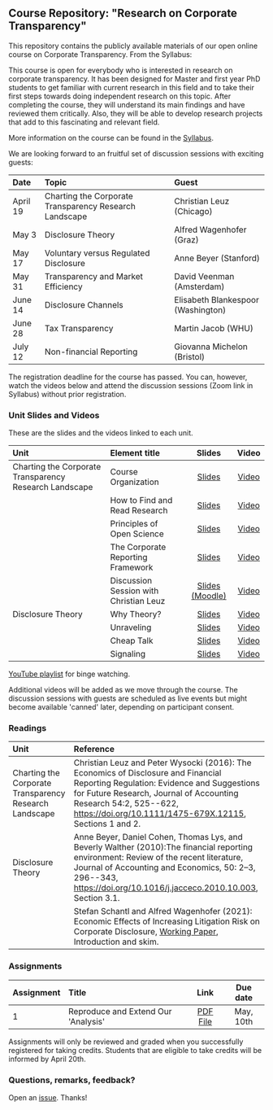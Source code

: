 ## Course Repository: "Research on Corporate Transparency"

This repository contains the publicly available materials of our open online course on Corporate Transparency. From the Syllabus:

This course is open for everybody who is interested in research on corporate transparency. It has been designed for Master and first year PhD students to get familiar with current research in this field and to take their first steps towards doing independent research on this topic. After completing the course, they will understand its main findings and have reviewed them critically. Also, they will be able to develop research projects that add to this fascinating and relevant field.

More information on the course can be found in the [Syllabus](rescorptrans_syllabus.pdf).

We are looking forward to an fruitful set of discussion sessions with exciting guests:

| Date | Topic | Guest|
|:-----|:------|:-----|
|April 19 | Charting the Corporate Transparency Research Landscape | Christian Leuz (Chicago) |
|May 3 | Disclosure Theory | Alfred Wagenhofer (Graz) |
|May 17 | Voluntary versus Regulated Disclosure | Anne Beyer (Stanford) |
|May 31 | Transparency and Market Efficiency | David Veenman (Amsterdam) |
|June 14 | Disclosure Channels | Elisabeth Blankespoor (Washington) |
|June 28 | Tax Transparency	| Martin Jacob (WHU) | 
|July 12 | Non-financial Reporting | Giovanna Michelon (Bristol) |

The registration deadline for the course has passed. You can, however, watch the videos below and attend the discussion sessions (Zoom link in Syllabus) without prior registration. 


### Unit Slides and Videos

These are the slides and the videos linked to each unit.

| Unit | Element title | Slides | Video |
|:-----|:------|:---:|:---:|
|Charting the Corporate Transparency Research Landscape|Course Organization|[Slides](https://raw.githubusercontent.com/trr266/rescorptrans/main/slides/unit1_element00.pdf)|[Video](https://youtu.be/vyq_J7DXi94)|
||How to Find and Read Research|[Slides](https://raw.githubusercontent.com/trr266/rescorptrans/main/slides/unit1_element01.pdf)|[Video](https://youtu.be/jpixYIGLxfM)|
||Principles of Open Science|[Slides](https://raw.githubusercontent.com/trr266/rescorptrans/main/slides/unit1_element02.pdf)|[Video](https://youtu.be/4L7FQPU_6Jg)|
||The Corporate Reporting Framework|[Slides](https://raw.githubusercontent.com/trr266/rescorptrans/main/slides/unit1_element03.pdf)|[Video](https://youtu.be/ldH9EyhfUUo)|
||Discussion Session with Christian Leuz|[Slides (Moodle)](https://moodle.hu-berlin.de/course/view.php?id=104133)|[Video](https://youtu.be/JukAbbR-Mb0)|
|Disclosure Theory|Why Theory?|[Slides](https://raw.githubusercontent.com/trr266/rescorptrans/main/slides/unit2_element04.pdf)|[Video](https://youtu.be/2Eqa-77VYRs)|
||Unraveling|[Slides](https://raw.githubusercontent.com/trr266/rescorptrans/main/slides/unit2_element05.pdf)|[Video](https://youtu.be/-NwcW-mn9k4)|
||Cheap Talk|[Slides](https://raw.githubusercontent.com/trr266/rescorptrans/main/slides/unit2_element06.pdf)|[Video](https://youtu.be/C_4hZvmyFxM)|
||Signaling|[Slides](https://raw.githubusercontent.com/trr266/rescorptrans/main/slides/unit2_element07.pdf)|[Video](https://youtu.be/kRiNA4XwOCk)|

[YouTube playlist](https://youtube.com/playlist?list=PL-9XqvJlFJ-73HljPIiKo1vD9E8BPt9xK) for binge watching.

Additional videos will be added as we move through the course. The discussion sessions with guests are scheduled as live events but might become available 'canned' later, depending on participant consent.


### Readings

| Unit | Reference |
|:-----|:----------|
|Charting the Corporate Transparency Research Landscape|Christian Leuz and Peter Wysocki (2016): The Economics of Disclosure and Financial Reporting Regulation: Evidence and Suggestions for Future Research, Journal of Accounting Research 54:2, 525--622,  https://doi.org/10.1111/1475-679X.12115, Sections 1 and 2.|
|Disclosure Theory|Anne Beyer, Daniel Cohen, Thomas Lys, and Beverly Walther (2010):The financial reporting environment: Review of the recent literature, Journal of Accounting and Economics, 50: 2–3, 296--343, https://doi.org/10.1016/j.jacceco.2010.10.003, Section 3.1.|
||Stefan Schantl and Alfred Wagenhofer (2021): Economic Effects of Increasing Litigation Risk on Corporate Disclosure, [Working Paper](https://www.dar.uzh.ch/dam/jcr:1ee45fc1-dc01-4cc3-b705-eef86c4971db/paper.pdf), Introduction and skim.|


### Assignments

| Assignment | Title | Link | Due date |
|:-----|:------|:---:|:---:|
|1|Reproduce and Extend Our 'Analysis'|[PDF File](https://raw.githubusercontent.com/trr266/rescorptrans/main/assignments/assignment1.pdf)|May, 10th|

Assignments will only be reviewed and graded when you successfully registered for taking credits. Students that are eligible to take credits will be informed by April 20th.


### Questions, remarks, feedback?

Open an [issue](https://github.com/trr266/rescorptrans/issues). Thanks!
